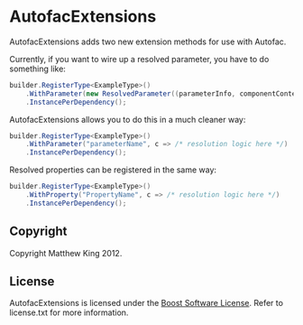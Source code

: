 AutofacExtensions
=================

AutofacExtensions adds two new extension methods for use with Autofac.

Currently, if you want to wire up a resolved parameter, you have to do something like:

```csharp
builder.RegisterType<ExampleType>()
    .WithParameter(new ResolvedParameter((parameterInfo, componentContext) => String.Equals(parameterInfo.Name, "parameterName"), (parameterInfo, componentContext) => /* resolution logic here */))
    .InstancePerDependency();
```

AutofacExtensions allows you to do this in a much cleaner way:

```csharp
builder.RegisterType<ExampleType>()
    .WithParameter("parameterName", c => /* resolution logic here */)
    .InstancePerDependency();
```

Resolved properties can be registered in the same way:

```csharp
builder.RegisterType<ExampleType>()
    .WithProperty("PropertyName", c => /* resolution logic here */)
    .InstancePerDependency();
```

Copyright
---------
Copyright Matthew King 2012.

License
-------
AutofacExtensions is licensed under the [Boost Software License](http://www.boost.org/users/license.html). Refer to license.txt for more information.